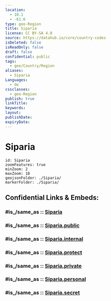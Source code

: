 ```yaml
---
location:
  - 10.1
  - -61.6
type: geo-Region
title: Siparia
license: CC BY-SA 4.0
source: https://datahub.io/core/country-codes
isDeleted: false
isReadOnly: false
draft: false
confidential: public
tags:
  - geo/Country/Region
aliases:
  - Siparia
Languages:
  - de
cssclasses:
  - geo-Region
publish: true
linkTitle:
keywords:
layout:
publishDate:
expiryDate:
---
```


# Siparia

```leaflet
id: Siparia
zoomFeatures: true 
minZoom: 2 
maxZoom: 18
geojsonFolder: ./Siparia/
markerFolder: ./Siparia/
```


## Confidential Links & Embeds: 

### #is_/same_as :: [Siparia](/_Standards/Earth/Continent/America~Caribbean/Trinidad_and_Tobago~Islands/Regions~Trinidad-Tobago/Siparia.md) 

### #is_/same_as :: [Siparia.public](/_public/Earth/Continent/America~Caribbean/Trinidad_and_Tobago~Islands/Regions~Trinidad-Tobago/Siparia.public.md) 

### #is_/same_as :: [Siparia.internal](/_internal/Earth/Continent/America~Caribbean/Trinidad_and_Tobago~Islands/Regions~Trinidad-Tobago/Siparia.internal.md) 

### #is_/same_as :: [Siparia.protect](/_protect/Earth/Continent/America~Caribbean/Trinidad_and_Tobago~Islands/Regions~Trinidad-Tobago/Siparia.protect.md) 

### #is_/same_as :: [Siparia.private](/_private/Earth/Continent/America~Caribbean/Trinidad_and_Tobago~Islands/Regions~Trinidad-Tobago/Siparia.private.md) 

### #is_/same_as :: [Siparia.personal](/_personal/Earth/Continent/America~Caribbean/Trinidad_and_Tobago~Islands/Regions~Trinidad-Tobago/Siparia.personal.md) 

### #is_/same_as :: [Siparia.secret](/_secret/Earth/Continent/America~Caribbean/Trinidad_and_Tobago~Islands/Regions~Trinidad-Tobago/Siparia.secret.md)

